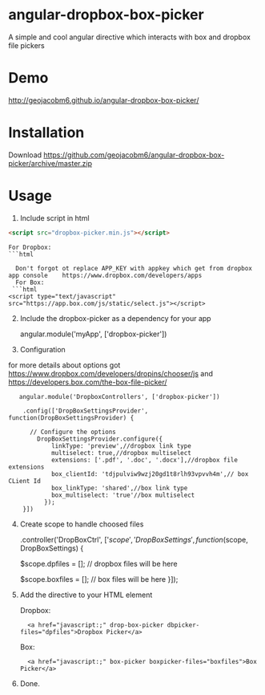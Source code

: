angular-dropbox-box-picker
==========================

A simple and cool angular directive which interacts with box and dropbox file pickers

Demo
==========================

http://geojacobm6.github.io/angular-dropbox-box-picker/

Installation
==========================

Download https://github.com/geojacobm6/angular-dropbox-box-picker/archive/master.zip

Usage
==========================


 1. Include script in html
 
   ```html
  <script src="dropbox-picker.min.js"></script>
  ```
    For Dropbox:
    ```html
  <script type="text/javascript" src="https://www.dropbox.com/static/api/2/dropins.js" id="dropboxjs"  data-app-key="APP_KEY"></script>
  ```
    Don't forgot ot replace APP_KEY with appkey which get from dropbox app console    https://www.dropbox.com/developers/apps
    For Box:
   ```html
  <script type="text/javascript" src="https://app.box.com/js/static/select.js"></script>
  ```
    

 2. Include the dropbox-picker as a dependency for your app

      angular.module('myApp', ['dropbox-picker'])

 3. Configuration
 
  for more details about options got https://www.dropbox.com/developers/dropins/chooser/js and      https://developers.box.com/the-box-file-picker/

       angular.module('DropboxControllers', ['dropbox-picker'])
    
        .config(['DropBoxSettingsProvider', function(DropBoxSettingsProvider) {
    
          // Configure the options
            DropBoxSettingsProvider.configure({
                linkType: 'preview',//dropbox link type
                multiselect: true,//dropbox multiselect
                extensions: ['.pdf', '.doc', '.docx'],//dropbox file extensions
                box_clientId: 'tdjpulviw9wzj20gd1t8rlh93vpvvh4m',// box CLient Id
                box_linkType: 'shared',//box link type
                box_multiselect: 'true'//box multiselect
              });
        }])
        
 4.  Create scope to handle choosed files
 
      .controller('DropBoxCtrl', ['$scope', 'DropBoxSettings', function($scope, DropBoxSettings) {
   
        $scope.dpfiles = []; // dropbox files will be here
        
        $scope.boxfiles = []; // box files will be here
      }]);   

 5. Add the directive to your HTML element
 
    Dropbox:
      
          <a href="javascript:;" drop-box-picker dbpicker-files="dpfiles">Dropbox Picker</a>

    Box:
    
          <a href="javascript:;" box-picker boxpicker-files="boxfiles">Box Picker</a>
          
 6. Done.

 
